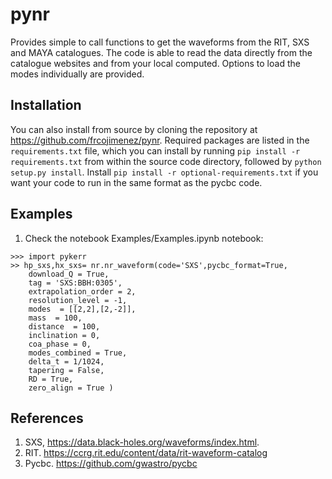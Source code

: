 # pynr
Provides simple to call functions to get the waveforms from the RIT, SXS and MAYA catalogues. The code is able to read the data directly from the catalogue websites and from your local computed. Options to load the modes individually are provided.

## Installation

You can also install from source by cloning the repository at https://github.com/frcojimenez/pynr. Required packages are listed in the `requirements.txt` file, which you can install by running `pip install -r requirements.txt` from within the source code directory, followed by `python setup.py install`. Install  `pip install -r optional-requirements.txt` if you want your code to run in the same format as the pycbc code. 

## Examples

 1. Check the notebook Examples/Examples.ipynb notebook:

```
>>> import pykerr
>> hp_sxs,hx_sxs= nr.nr_waveform(code='SXS',pycbc_format=True,
    download_Q = True,
    tag = 'SXS:BBH:0305',
    extrapolation_order = 2,
    resolution_level = -1,
    modes  = [[2,2],[2,-2]],
    mass  = 100,
    distance  = 100,
    inclination = 0,
    coa_phase = 0,
    modes_combined = True,
    delta_t = 1/1024,
    tapering = False,
    RD = True,
    zero_align = True )
```

## References

1. SXS, https://data.black-holes.org/waveforms/index.html.
2. RIT. https://ccrg.rit.edu/content/data/rit-waveform-catalog
3. Pycbc. https://github.com/gwastro/pycbc
